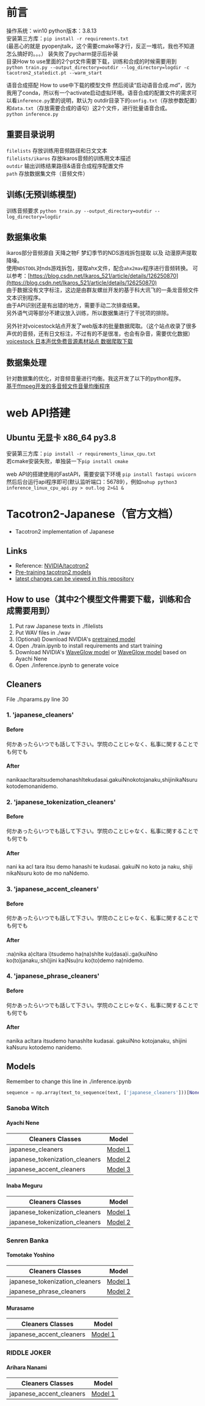 # 前言
操作系统：win10
python版本：3.8.13  
安装第三方库：`pip install -r requirements.txt`  
(最恶心的就是 pyopenjtalk，这个需要cmake等才行，反正一堆坑，我也不知道怎么搞好的。。。）
装失败了pycharm提示后补装  
目录How to use里面的2个pt文件需要下载，训练和合成的时候需要用到  
`python train.py --output_directory=outdir --log_directory=logdir -c tacotron2_statedict.pt --warm_start`  

语音合成搭配 How to use中下载的模型文件 然后阅读“启动语音合成.md”，因为我用了conda，所以有一个activate启动虚拟环境。语音合成的配置文件的需求可以看`inference.py`里的说明，默认为 outdir目录下的`config.txt`（存放参数配置）和`data.txt`（存放需要合成的语句）这2个文件，进行批量语音合成。  
`python inference.py`  

## 重要目录说明
`filelists` 存放训练用音频路径和日文文本  
`filelists/ikaros` 存放ikaros音频的训练用文本描述  
`outdir` 输出训练结果路径&语音合成程序配置文件  
`path` 存放数据集文件（音频文件）  


## 训练(无预训练模型)
训练音频要求 
`python train.py --output_directory=outdir --log_directory=logdir`  

## 数据集收集
ikaros部分音频源自 天降之物F 梦幻季节的NDS游戏拆包提取 以及 动漫原声提取降噪。  
使用`NDSTOOL`对nds游戏拆包，提取ahx文件，配合`ahx2mav`程序进行音频转换。
可以参考：[https://blog.csdn.net/Ikaros_521/article/details/126250870](https://blog.csdn.net/Ikaros_521/article/details/126250870)  
由于数据没有文字标注，这边是由群友螺丝开发的基于科大讯飞的一条龙音频文件文本识别程序。  
由于API识别还是有出错的地方，需要手动二次排查结果。  
另外语气词等部分不建议放入训练，所以数据集进行了干扰项的排除。  


另外针对voicestock站点开发了web版本的批量数据爬取。（这个站点收录了很多声优的音频，还有日文标注，不过有的不是很准，也会有杂音，需要优化数据）  
[voicestock 日本声优免费音源素材站点 数据爬取下载](https://www.bilibili.com/video/BV1DP411w7QZ)

## 数据集处理
针对数据集的优化，对音频音量进行均衡。我这开发了以下的python程序。  
[基于ffmpeg开发的多音频文件音量均衡程序](https://ikaros.blog.csdn.net/article/details/128032824)  


# web API搭建

## Ubuntu 无显卡 x86_64 py3.8
安装第三方库：`pip install -r requirements_linux_cpu.txt`  
若cmake安装失败，单独装一下`pip install cmake`  

web API的搭建使用的FastAPI，需要安装下环境 `pip install fastapi uvicorn`  
然后后台运行api程序即可(默认监听端口：56789），例如`nohup python3 inference_linux_cpu_api.py > out.log 2>&1 &`  


# Tacotron2-Japanese（官方文档）
- Tacotron2 implementation of Japanese
## Links
* Reference: [NVIDIA/tacotron2](https://github.com/NVIDIA/tacotron2)
* [Pre-training tacotron2 models](https://github.com/CjangCjengh/tacotron2-japanese#models)
* [latest changes can be viewed in this repository](https://github.com/StarxSky/tacotron2-JP) 

## How to use（其中2个模型文件需要下载，训练和合成需要用到）
1. Put raw Japanese texts in ./filelists
2. Put WAV files in ./wav
3. (Optional) Download NVIDIA's [pretrained model](https://drive.google.com/file/d/1c5ZTuT7J08wLUoVZ2KkUs_VdZuJ86ZqA/view?usp=sharing)
4. Open ./train.ipynb to install requirements and start training
5. Download NVIDIA's [WaveGlow model](https://drive.google.com/open?id=1rpK8CzAAirq9sWZhe9nlfvxMF1dRgFbF) or [WaveGlow model](https://sjtueducn-my.sharepoint.com/:u:/g/personal/cjang_cjengh_sjtu_edu_cn/EbyZnGnCJclGl5q_M3KGWTUBq4IIqSLiGznFdqHbv3WM5A?e=8c2aWE) based on Ayachi Nene
6. Open ./inference.ipynb to generate voice

## Cleaners
File ./hparams.py line 30
### 1. 'japanese_cleaners'
#### Before
何かあったらいつでも話して下さい。学院のことじゃなく、私事に関することでも何でも
#### After
nanikaacltaraitsudemohanashItekudasai.gakuiNnokotojanaku,shijinikaNsurukotodemonanidemo.
### 2. 'japanese_tokenization_cleaners'
#### Before
何かあったらいつでも話して下さい。学院のことじゃなく、私事に関することでも何でも
#### After
nani ka acl tara itsu demo hanashi te kudasai. gakuiN no koto ja naku, shiji nikaNsuru koto de mo naNdemo.
### 3. 'japanese_accent_cleaners'
#### Before
何かあったらいつでも話して下さい。学院のことじゃなく、私事に関することでも何でも
#### After
:na)nika a)cltara i)tsudemo ha(na)shIte ku(dasa)i.:ga(kuiNno ko(to)janaku,:shi)jini ka(Nsu)ru ko(to)demo na)nidemo.
### 4. 'japanese_phrase_cleaners'
#### Before
何かあったらいつでも話して下さい。学院のことじゃなく、私事に関することでも何でも
#### After
nanika acltara itsudemo hanashIte kudasai. gakuiNno kotojanaku, shijini kaNsuru kotodemo nanidemo.

## Models
Remember to change this line in ./inference.ipynb
```python
sequence = np.array(text_to_sequence(text, ['japanese_cleaners']))[None, :]
```
### Sanoba Witch

#### Ayachi Nene 

| Cleaners  Classes | Model |
| ----------- | ----------- |
| japanese_cleaners      | [Model 1](https://sjtueducn-my.sharepoint.com/:u:/g/personal/cjang_cjengh_sjtu_edu_cn/ESltqOvyK3ZPsLMQwpv5FH0BoX8slLVsz3eUKwHHKkg9ww?e=vc5fdd) |
| japanese_tokenization_cleaners   | [Model 2](https://sjtueducn-my.sharepoint.com/:u:/g/personal/cjang_cjengh_sjtu_edu_cn/ETNLDYH_ZRpMmNR0VGALhNQB5-LiJOqTaWQz8tXtbvCV-g?e=7nf2Ec) |
|japanese_accent_cleaners| [Model 3](https://sjtueducn-my.sharepoint.com/:u:/g/personal/cjang_cjengh_sjtu_edu_cn/Eb0WROtOsYBInTmQQZHf36IBSXmyVd4JiCF7OnQjOZkjGg?e=qbbsv4) |



#### Inaba Meguru

| Cleaners  Classes | Model |
| ----------- | ----------- |
| japanese_tokenization_cleaners | [Model 1](https://sjtueducn-my.sharepoint.com/:u:/g/personal/cjang_cjengh_sjtu_edu_cn/Ed29Owd-E1NKstl_EFGZFVABe-F-a65jSAefeW_uEQuWxw?e=J628nT)|
| japanese_tokenization_cleaners | [Model 2](https://sjtueducn-my.sharepoint.com/:u:/g/personal/cjang_cjengh_sjtu_edu_cn/ER8C2tiu4-RPi_MtQ3TCuTkBVRvO1MgJOPAKpAUD4ZLiow?e=ktT81t) |



### Senren Banka
#### Tomotake Yoshino

| Cleaners Classes| Model |
| ----------- | ----------- |
| japanese_tokenization_cleaners| [Model 1](https://sjtueducn-my.sharepoint.com/:u:/g/personal/cjang_cjengh_sjtu_edu_cn/EdfFetSH3tpMr7nkiqAKzwEBXjuCRICcvgUortEvE4pdjw?e=UyvkyI)|
| japanese_phrase_cleaners| [Model 2](https://sjtueducn-my.sharepoint.com/:u:/g/personal/cjang_cjengh_sjtu_edu_cn/EeE4h5teC5xKms1VRnaNiW8BuqslFeR8VW7bCk7SWh2r8w?e=qADqbu)|


#### Murasame

| Cleaners Classes| Model |
| ----------- | ----------- |
| japanese_accent_cleaners| [Model 1](https://sjtueducn-my.sharepoint.com/:u:/g/personal/cjang_cjengh_sjtu_edu_cn/EVXUY5tNA4JOqsVL7of8GrEB4WFPrcZPRWX0MP_7G0RXfg?e=5wzBlw)|



### RIDDLE JOKER
#### Arihara Nanami

| Cleaners Classes| Model |
| ----------- | ----------- |
| japanese_accent_cleaners|[Model 1](https://sjtueducn-my.sharepoint.com/:u:/g/personal/cjang_cjengh_sjtu_edu_cn/EdxWxcjx5XdAncOdoTjtyK0BUvrigdcBb2LPmzL48q4smw?e=OlAU66)|

